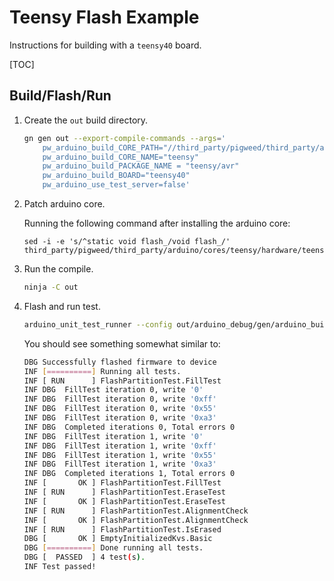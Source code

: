 # Teensy Flash Example

Instructions for building with a `teensy40` board.

[TOC]

## Build/Flash/Run

1. Create the `out` build directory.

   ```sh
   gn gen out --export-compile-commands --args='
       pw_arduino_build_CORE_PATH="//third_party/pigweed/third_party/arduino/cores"
       pw_arduino_build_CORE_NAME="teensy"
       pw_arduino_build_PACKAGE_NAME = "teensy/avr"
       pw_arduino_build_BOARD="teensy40"
       pw_arduino_use_test_server=false'
   ```

1. Patch arduino core.

   Running the following command after installing the arduino core:

   ```
   sed -i -e 's/^static void flash_/void flash_/' third_party/pigweed/third_party/arduino/cores/teensy/hardware/teensy/avr/cores/teensy4/eeprom.c
   ```

1. Run the compile.

   ```sh
   ninja -C out
   ```

1. Flash and run test.

   ```sh
   arduino_unit_test_runner --config out/arduino_debug/gen/arduino_builder_config.json --upload-tool teensyloader --verbose out/arduino_debug_tests/obj/source/teensy_flash/test/teensy_flash_test.elf
   ```
   You should see something somewhat similar to:

   ```sh
   DBG Successfully flashed firmware to device
   INF [==========] Running all tests.
   INF [ RUN      ] FlashPartitionTest.FillTest
   INF DBG  FillTest iteration 0, write '0'
   INF DBG  FillTest iteration 0, write '0xff'
   INF DBG  FillTest iteration 0, write '0x55'
   INF DBG  FillTest iteration 0, write '0xa3'
   INF DBG  Completed iterations 0, Total errors 0
   INF DBG  FillTest iteration 1, write '0'
   INF DBG  FillTest iteration 1, write '0xff'
   INF DBG  FillTest iteration 1, write '0x55'
   INF DBG  FillTest iteration 1, write '0xa3'
   INF DBG  Completed iterations 1, Total errors 0
   INF [       OK ] FlashPartitionTest.FillTest
   INF [ RUN      ] FlashPartitionTest.EraseTest
   INF [       OK ] FlashPartitionTest.EraseTest
   INF [ RUN      ] FlashPartitionTest.AlignmentCheck
   INF [       OK ] FlashPartitionTest.AlignmentCheck
   INF [ RUN      ] FlashPartitionTest.IsErased
   DBG [       OK ] EmptyInitializedKvs.Basic
   DBG [==========] Done running all tests.
   DBG [  PASSED  ] 4 test(s).
   INF Test passed!
   ```

